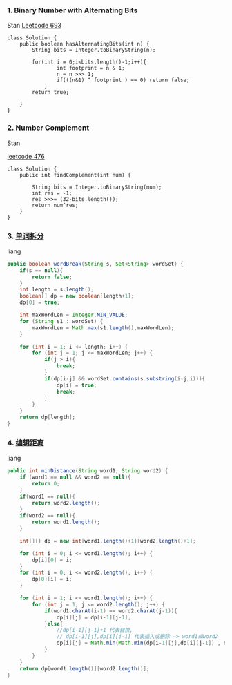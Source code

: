 ### 1. Binary Number with Alternating Bits
Stan
[Leetcode 693](https://leetcode.com/problems/binary-number-with-alternating-bits/submissions/)
```
class Solution {
    public boolean hasAlternatingBits(int n) {
        String bits = Integer.toBinaryString(n);
        
        for(int i = 0;i<bits.length()-1;i++){
                int footprint = n & 1;
                n = n >>> 1;
                if(((n&1) ^ footprint ) == 0) return false;
            }
        return true;
        
    }
}
```

### 2. Number Complement
Stan

[leetcode 476](https://leetcode.com/problems/number-complement/submissions/)
```
class Solution {
    public int findComplement(int num) {
        
        String bits = Integer.toBinaryString(num);
        int res = -1;
        res >>>= (32-bits.length());
        return num^res;
    }
}
```

### 3. [单词拆分](https://www.lintcode.com/problem/word-break/ "单词拆分")

liang

```java
public boolean wordBreak(String s, Set<String> wordSet) {
	if(s == null){
		return false;
	}
	int length = s.length();
	boolean[] dp = new boolean[length+1];
	dp[0] = true;

	int maxWordLen = Integer.MIN_VALUE;
	for (String s1 : wordSet) {
		maxWordLen = Math.max(s1.length(),maxWordLen);
	}

	for (int i = 1; i <= length; i++) {
		for (int j = 1; j <= maxWordLen; j++) {
			if(j > i){
				break;
			}
			if(dp[i-j] && wordSet.contains(s.substring(i-j,i))){
				dp[i] = true;
				break;
			}
		}
	}
	return dp[length];
}
```

### 4. [编辑距离](https://www.lintcode.com/problem/119/ "编辑距离")

liang

```java
public int minDistance(String word1, String word2) {
	if (word1 == null && word2 == null){
		return 0;
	}
	if(word1 == null){
		return word2.length();
	}
	if(word2 == null){
		return word1.length();
	}

	int[][] dp = new int[word1.length()+1][word2.length()+1];

	for (int i = 0; i <= word1.length(); i++) {
		dp[i][0] = i;
	}
	for (int i = 0; i <= word2.length(); i++) {
		dp[0][i] = i;
	}

	for (int i = 1; i <= word1.length(); i++) {
		for (int j = 1; j <= word2.length(); j++) {
			if(word1.charAt(i-1) == word2.charAt(j-1)){
				dp[i][j] = dp[i-1][j-1];
			}else{
				//dp[i-1][j-1]+1 代表替换,
				// dp[i-1][j],dp[i][j-1] 代表插入或删除 —> word1或word2
				dp[i][j] = Math.min(Math.min(dp[i-1][j],dp[i][j-1]) , dp[i-1][j-1]) + 1;
			}
		}
	}
	return dp[word1.length()][word2.length()];
}
```

